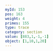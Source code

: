 ```yaml
---
myId: 153
pos: 163
weight: 4
primes: 155
type: trace
category: section
value: [883,1,-1,-1]
object: [1,10,1,20]
---
```

